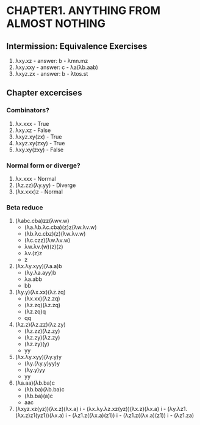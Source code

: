 # CHAPTER1. ANYTHING FROM ALMOST NOTHING

## Intermission: Equivalence Exercises

1. λxy.xz - answer: b - λmn.mz
2. λxy.xxy - answer: c - λa(λb.aab)
3. λxyz.zx - answer: b - λtos.st


## Chapter excercises

### Combinators?

1. λx.xxx - True
2. λxy.xz - False
3. λxyz.xy(zx) - True
4. λxyz.xy(zxy) - True
5. λxy.xy(zxy) - False

### Normal form or diverge?

1. λx.xxx - Normal
2. (λz.zz)(λy.yy) - Diverge
3. (λx.xxx)z - Normal

### Beta reduce

1. (λabc.cba)zz(λwv.w)
   - (λa.λb.λc.cba)(z)z(λw.λv.w)
   - (λb.λc.cbz)(z)(λw.λv.w)
   - (λc.czz)(λw.λv.w)
   - λw.λv.(w)(z)(z)
   - λv.(z)z
   - z
2. (λx.λy.xyy)(λa.a)b
   - (λy.λa.ayy)b
   - λa.abb
   - bb
3. (λy.y)(λx.xx)(λz.zq)
   - (λx.xx)(λz.zq)
   - (λz.zq)(λz.zq)
   - (λz.zq)q
   - qq
4. (λz.z)(λz.zz)(λz.zy)
   - (λz.zz)(λz.zy)
   - (λz.zy)(λz.zy)
   - (λz.zy)(y)
   - yy
5. (λx.λy.xyy)(λy.y)y
   - (λy.(λy.y)yy)y
   - (λy.y)yy
   - yy
6. (λa.aa)(λb.ba)c
   - (λb.ba)(λb.ba)c
   - (λb.ba)(a)c
   - aac
7. (λxyz.xz(yz))(λx.z)(λx.a)
i  - (λx.λy.λz.xz(yz))(λx.z)(λx.a)
i  - (λy.λz1.(λx.z)z1(yz1))(λx.a)
i  - (λz1.z((λx.a)(z1))
i  - (λz1.z((λx.a)(z1))
i  - (λz1.za)

